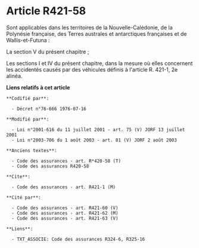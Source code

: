 # Article R421-58

Sont applicables dans les territoires de la Nouvelle-Calédonie, de la Polynésie française, des Terres australes et
antarctiques françaises et de Wallis-et-Futuna :

La section V du présent chapitre ;

Les sections I et IV du présent chapitre, dans la mesure où elles concernent les accidentés causés par des véhicules définis
à l'article R. 421-1, 2e alinéa.

**Liens relatifs à cet article**

	**Codifié par**:

	  - Décret n°76-666 1976-07-16

	**Modifié par**:

	  - Loi n°2001-616 du 11 juillet 2001 - art. 75 (V) JORF 13 juillet 2001
	  - Loi n°2003-706 du 1 août 2003 - art. 81 (V) JORF 2 août 2003

	**Anciens textes**:

	  - Code des assurances - art. R*420-58 (T)
	  - Code des assurances R420-58

	**Cite**:

	  - Code des assurances - art. R421-1 (M)

	**Cité par**:

	  - Code des assurances - art. R421-60 (V)
	  - Code des assurances - art. R421-62 (M)
	  - Code des assurances - art. R421-63 (V)

	**Liens**:

	  - TXT_ASSOCIE: Code des assurances R324-6, R325-16
